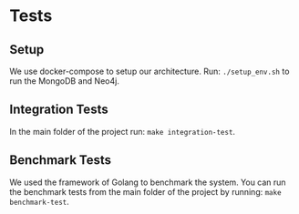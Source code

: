 # Tests
## Setup
We use docker-compose to setup our architecture.
Run: `./setup_env.sh` to run the MongoDB and Neo4j.

## Integration Tests
In the main folder of the project run: `make integration-test`.

## Benchmark Tests
We used the framework of Golang to benchmark the system. 
You can run the benchmark tests from the main folder of the project by running: `make benchmark-test`.

